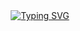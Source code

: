 <center><a href="https://git.io/typing-svg"><img src="https://readme-typing-svg.demolab.com?font=Fira+Code&pause=1000&color=14DB94&width=435&lines=Hello%2C+There!+%F0%9F%91%8B+;This+is+Raghul....;Nice+to+meet+you" alt="Typing SVG" /></a></center>

<!--
**M-Raghul/M-Raghul** is a ✨ _special_ ✨ repository because its `README.md` (this file) appears on your GitHub profile.

Here are some ideas to get you started:

- 🔭 I’m currently working on ...
- 🌱 I’m currently learning ...
- 👯 I’m looking to collaborate on ...
- 🤔 I’m looking for help with ...
- 💬 Ask me about ...
- 📫 How to reach me: ...
- 😄 Pronouns: ...
- ⚡ Fun fact: ...
-->
